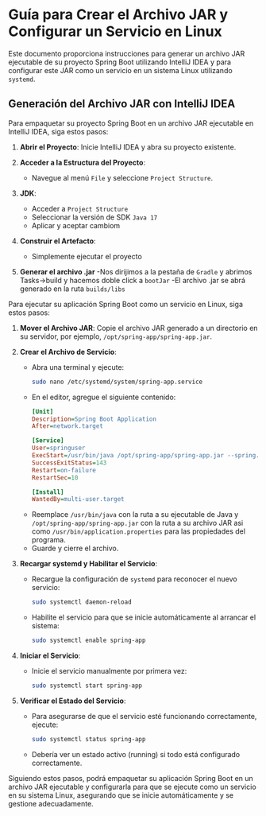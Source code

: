 # Guía para Crear el Archivo JAR y Configurar un Servicio en Linux

Este documento proporciona instrucciones para generar un archivo JAR ejecutable de su proyecto Spring Boot utilizando IntelliJ IDEA y para configurar este JAR como un servicio en un sistema Linux utilizando `systemd`.

## Generación del Archivo JAR con IntelliJ IDEA

Para empaquetar su proyecto Spring Boot en un archivo JAR ejecutable en IntelliJ IDEA, siga estos pasos:

1. **Abrir el Proyecto**: Inicie IntelliJ IDEA y abra su proyecto existente.

2. **Acceder a la Estructura del Proyecto**:
   - Navegue al menú `File` y seleccione `Project Structure`.

3. **JDK**:
   - Acceder a `Project Structure`
   - Seleccionar la versión de SDK `Java 17`
   - Aplicar y aceptar cambiom
4. **Construir el Artefacto**:
   - Simplemente ejecutar el proyecto
5. **Generar el archivo .jar**
   -Nos dirijimos a la pestaña de `Gradle` y abrimos Tasks->build y hacemos doble click a `bootJar`
   -El archivo .jar se abrá generado en la ruta `builds/libs`
   
Para ejecutar su aplicación Spring Boot como un servicio en Linux, siga estos pasos:

1. **Mover el Archivo JAR**: Copie el archivo JAR generado a un directorio en su servidor, por ejemplo, `/opt/spring-app/spring-app.jar`.

2. **Crear el Archivo de Servicio**:
   - Abra una terminal y ejecute:
     ```bash
     sudo nano /etc/systemd/system/spring-app.service
     ```
   - En el editor, agregue el siguiente contenido:
     ```ini
     [Unit]
     Description=Spring Boot Application
     After=network.target

     [Service]
     User=springuser
     ExecStart=/usr/bin/java /opt/spring-app/spring-app.jar --spring.config.location=/usr/bin/application.properties
     SuccessExitStatus=143
     Restart=on-failure
     RestartSec=10

     [Install]
     WantedBy=multi-user.target
     ```
   - Reemplace `/usr/bin/java` con la ruta a su ejecutable de Java y `/opt/spring-app/spring-app.jar` con la ruta a su archivo JAR asi como `/usr/bin/application.properties` para las propiedades del programa.
   - Guarde y cierre el archivo.

3. **Recargar systemd y Habilitar el Servicio**:
   - Recargue la configuración de `systemd` para reconocer el nuevo servicio:
     ```bash
     sudo systemctl daemon-reload
     ```
   - Habilite el servicio para que se inicie automáticamente al arrancar el sistema:
     ```bash
     sudo systemctl enable spring-app
     ```

4. **Iniciar el Servicio**:
   - Inicie el servicio manualmente por primera vez:
     ```bash
     sudo systemctl start spring-app
     ```

5. **Verificar el Estado del Servicio**:
   - Para asegurarse de que el servicio esté funcionando correctamente, ejecute:
     ```bash
     sudo systemctl status spring-app
     ```
   - Debería ver un estado activo (running) si todo está configurado correctamente.

Siguiendo estos pasos, podrá empaquetar su aplicación Spring Boot en un archivo JAR ejecutable y configurarla para que se ejecute como un servicio en su sistema Linux, asegurando que se inicie automáticamente y se gestione adecuadamente.
